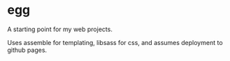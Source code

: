 # egg
A starting point for my web projects.

Uses assemble for templating, libsass for css, and assumes deployment to github pages.
